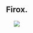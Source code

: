 <h2 align="center">Firox.</h2>

<p align="center">
  <a href="https://skillicons.dev">
    <img src="https://skillicons.dev/icons?i=python,lua,js,css,html" />
  </a>
</p>

<p href="https://firox.cf" align="center">
    <img alt="" src="https://github-readme-stats.vercel.app/api?username=Firoxus&theme=dark&show_icons=false">
</p>
